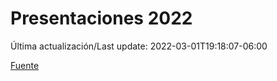 # Presentaciones 2022

Última actualización/Last update: 2022-03-01T19:18:07-06:00

 [Fuente](https://www.gob.mx/salud/documentos/presentaciones-2022)
